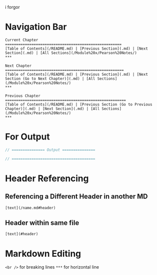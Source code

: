 i forgor

# Navigation Bar
```
Current Chapter
=====================================================
[Table of Contents](/README.md) | [Previous Section](.md) | [Next Section](.md) | [All Sections](/Module%20x/Pearson%20Notes/)
***

Next Chapter
======================================================
[Table of Contents](/README.md) | [Previous Section](.md) | [Next Section (Go to Next Chapter)](.md) | [All Sections](/Module%20x/Pearson%20Notes/)
***

Previous Chapter
=======================================================
[Table of Contents](/README.md) | [Previous Section (Go to Previous Chapter)](.md) | [Next Section](.md) | [All Sections](/Module%20x/Pearson%20Notes/)
***
```

# For Output
```c++
// =============== Output ===============

// ======================================
```

# Header Referencing
## Referencing a Different Header in another MD
`[text](/name.md#header)`
## Header within same file
`[text](#header)`

# Markdown Editing
`<br />` for breaking lines
`***` for horizontal line
